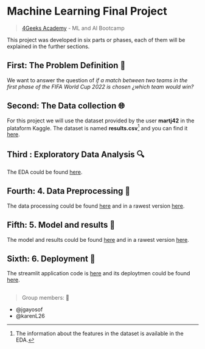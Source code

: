 # Machine Learning Final Project
> [4Geeks Academy](https://4geeksacademy.com/) -
> ML and AI Bootcamp 

This project was developed in six parts or phases, each of them will be explained in the further sections.

## First: The Problem Definition :thinking:

We want to answer the question of *if a match between two teams in the first phase of the FIFA World Cup 2022 is chosen ¿which team would win?*

## Second: The Data collection :globe_with_meridians:

For this project we will use the dataset provided by the user **martj42** in the plataform Kaggle. The dataset is named **results.csv**[^1] and you can find it [here](https://www.kaggle.com/datasets/martj42/international-football-results-from-1872-to-2017?select=shootouts.csv).

[^1]: The information about the features in the dataset is available in the EDA. 

## Third : Exploratory Data Analysis :mag:
The EDA could be found [here](src/final_project.ipynb).

## Fourth: 4. Data Preprocessing :memo:

The data processing could be found [here](src/final_project.ipynb) and in a rawest version [here](src/model.py).

## Fifth: 5. Model and results :briefcase:

The model and results could be found [here](src/final_project.ipynb) and in a rawest version [here](src/model.py).

## Sixth: 6. Deployment :rocket:

The streamlit application code is [here](app.py) and its deploytmen could be found [here](https://wc-predictor.herokuapp.com).

##

> Group members: :mate:
- @jgayosof
- @karenL26